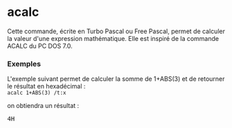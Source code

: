 # acalc
Cette commande, écrite en Turbo Pascal ou Free Pascal, permet de calculer la valeur d'une expression mathématique. Elle est inspiré de la commande ACALC du PC DOS 7.0.

<h3>Exemples</h3>
L'exemple suivant permet de calculer la somme de 1+ABS(3) et de retourner le résultat en hexadécimal :
<code>
acalc 1+ABS(3) /t:x
</code>

on obtiendra un résultat :

<samp>
4H
</samp>
